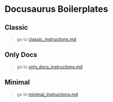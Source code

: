 # Docusaurus Boilerplates

[1]: /classic_instructions.md
[2]: /only_docs_instructions.md
[3]: /minimal_instructions.md

## Classic

> go to [classic_instructions.md][1]

## Only Docs

> go to [only_docs_instructions.md][2]


## Minimal

> go to [minimal_instructions.md][3]



